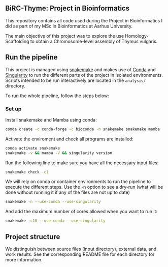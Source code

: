 ## BiRC-Thyme: Project in Bioinformatics

This repository contains all code used during the Project in Bioinformatics I did as part of my MSc in Bioinformatics at Aarhus University. 

The main objective of this project was to explore the use Homology-Scaffolding to obtain a Chromosome-level assembly of Thymus vulgaris. 

## Run the pipeline

This project is managed using [snakemake](https://snakemake.readthedocs.io/en/stable/) and makes use of [Conda](https://docs.conda.io/en/latest/) and [Singularity](https://sylabs.io/docs/) to run the different parts of the project in isolated environments. Scripts intended to be run interactively are located in the `analysis/` directory.

To run the whole pipeline, follow the steps below: 

### Set up

Install snakemake and Mamba using conda: 

```bash
conda create -c conda-forge -c bioconda -n snakemake snakemake mamba
```

Activate the enviroment and check all programs are installed:

```bash
conda activate snakemake
snakemake -v && mamba -V && singularity version
```
Run the following line to make sure you have all the necessary input files: 

```bash
snakemake check -c1
```

We will rely on conda or container environments to run the pipeline to execute the different steps. Use the -n option to see a dry-run (what will be done without running it if any of the files are not up to date)

```bash
snakemake -n --use-conda --use-singularity
```

And add the maximum number of cores allowed when you want to run it:

```bash
snakemake -c10 --use-conda --use-singularity
```

## Project structure

We distinguish between source files (input directory), external data, and work results. See the corresponding README file for each directory for more information. 